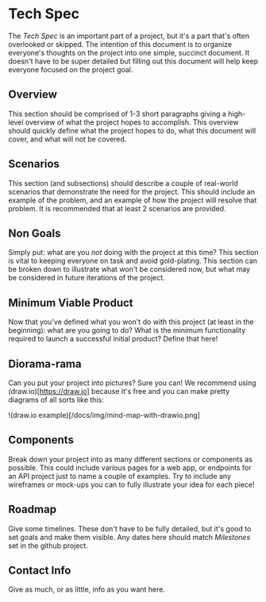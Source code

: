# Tech Spec
The _Tech Spec_ is an important part of a project, but it's a part that's often overlooked or skipped. The intention of this document is to organize everyone's thoughts on the project into one simple, succinct document. It doesn't have to be super detailed but filling out this document will help keep everyone focused on the project goal.

## Overview
This section should be comprised of 1-3 short paragraphs giving a high-level overview of what the project hopes to accomplish. This overview should quickly define what the project hopes to do, what this document will cover, and what will not be covered. 

## Scenarios
This section (and subsections) should describe a couple of real-world scenarios that demonstrate the need for the project. This should include an example of the problem, and an example of how the project will resolve that problem. It is recommended that at least 2 scenarios are provided.

## Non Goals
Simply put: what are you _not_ doing with the project at this time? This section is vital to keeping everyone on task and avoid gold-plating. This section can be broken down to illustrate what won't be considered now, but what may be considered in future iterations of the project.

## Minimum Viable Product
Now that you've defined what you won't do with this project (at least in the beginning): what are you going to do? What is the minimum functionality required to launch a successful initial product? Define that here!

## Diorama-rama
Can you put your project into pictures? Sure you can! We recommend using (draw.io)[https://draw.io] because it's free and you can make pretty diagrams of all sorts like this:

!(draw.io example)[/docs/img/mind-map-with-drawio.png]

## Components
Break down your project into as many different sections or components as possible. This could include various pages for a web app, or endpoints for an API project just to name a couple of examples. Try to include any wireframes or mock-ups you can to fully illustrate your idea for each piece!

## Roadmap
Give some timelines. These don't have to be fully detailed, but it's good to set goals and make them visible. Any dates here should match _Milestones_ set in the github project.

## Contact Info
Give as much, or as little, info as you want here.
